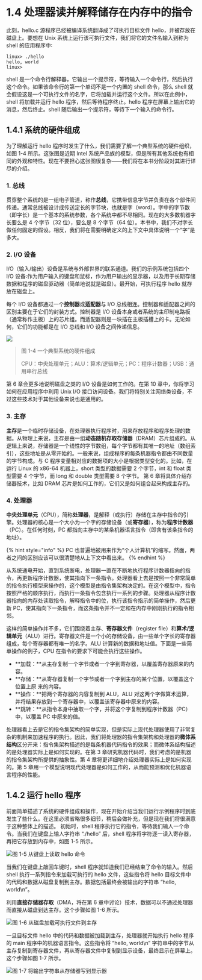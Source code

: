 # 1.4 处理器读并解释储存在内存中的指令

此刻，hello.c 源程序已经被编译系统翻译成了可执行目标文件 hello，并被存放在磁盘上。要想在 Unix 系统上运行该可执行文件，我们将它的文件名输入到称为 shell 的应用程序中∶ 

```text
linux> ./hello
hello, world
linux> 
```

shell 是一个命令行解释器，它输出一个提示符，等待输入一个命令行，然后执行这个命令。如果该命令行的第一个单词不是一个内置的 shell 命令，那么 shell 就会假设这是一个可执行文件的名字，它将加载并运行这个文件。所以在此例中，shell 将加载并运行 hello 程序，然后等待程序终止。hello 程序在屏幕上输出它的消息，然后终止。shell 随后输出一个提示符，等待下一个输入的命令行。

## 1.4.1 系统的硬件组成 <a id="1"></a>

为了理解运行 hello 程序时发生了什么，我们需要了解一个典型系统的硬件组织，如图 1-4 所示。这张图是近期 Intel 系统产品族的模型，但是所有其他系统也有相同的外观和特性。现在不要担心这张图很复杂——我们将在本书分阶段对其进行详尽的介绍。

### 1. 总线 <a id="1-1"></a>

贯穿整个系统的是一组电子管道，称作**总线**，它携带信息字节并负责在各个部件间传递。通常总线被设计成传送定长的字节块，也就是字（word）。字中的字节数（即字长）是一个基本的系统参数，各个系统中都不尽相同。现在的大多数机器字长要么是 4 个字节（32 位），要么是 8 个字节（64 位）。本书中，我们不对字长做任何固定的假设。相反，我们将在需要明确定义的上下文中具体说明一个“字”是多大。 

### 2. I/O 设备 <a id="1-2"></a>

I/O（输入/输出）设备是系统与外部世界的联系通道。我们的示例系统包括四个 I/O 设备∶作为用户输入的键盘和鼠标，作为用户输出的显示器，以及用于长期存储数据和程序的磁盘驱动器（简单地说就是磁盘）。最开始，可执行程序 hello 就存放在磁盘上。

每个 I/O 设备都通过一个**控制器**或**适配器**与 I/O 总线相连。控制器和适配器之间的区别主要在于它们的封装方式。控制器是 I/O 设备本身或者系统的主印制电路板（通常称作主板）上的芯片组。而适配器则是一块插在主板插槽上的卡。无论如何，它们的功能都是在 I/O 总线和 I/O 设备之间传递信息。

![](../.gitbook/assets/01-04%20system%20hardwares.png)

> 图 1-4 一个典型系统的硬件组成
>
> CPU：中央处理单元；ALU：算术/逻辑单元；PC：程序计数器；USB：通用串行总线

第 6 章会更多地说明磁盘之类的 I/O 设备是如何工作的。在第 10 章中，你将学习如何在应用程序中利用 Unix I/O 接口访问设备。我们将特别关注网络类设备，不过这些技术对于其他设备来说也是通用的。 

### 3. 主存

**主存**是一个临时存储设备，在处理器执行程序时，用来存放程序和程序处理的数据。从物理上来说，主存是由一组**动态随机存取存储器**（DRAM）芯片组成的。从逻辑上来说，存储器是一个线性的字节数组，每个字节都有其唯一的地址（数组索引），这些地址是从零开始的。一般来说，组成程序的每条机器指令都由不同数量的字节构成。与 C 程序变量相对应的数据项的大小是根据类型变化的。比如，在运行 Linux 的 x86-64 机器上，short 类型的数据需要 2 个字节，int 和 float 类型需要 4 个字节，而 long 和 double 类型需要 8 个字节。 第 6 章将具体介绍存储器技术，比如 DRAM 芯片是如何工作的，它们又是如何组合起来构成主存的。 

### 4. 处理器

**中央处理单元**（CPU），简称**处理器**，是解释（或执行）存储在主存中指令的引擎。处理器的核心是一个大小为一个字的存储设备（或**寄存器**），称为**程序计数器**（PC）。在任何时刻，PC 都指向主存中的某条机器语言指令（即含有该条指令的地址）。

{% hint style="info" %}
PC 也普遍地被用来作为“个人计算机”的缩写。然面，两者之间的区别应该可以很清楚地从上下文中看出来。
{% endhint %}

从系统通电开始，直到系统断电，处理器一直在不断地执行程序计数器指向的指令，再更新程序计数器，使其指向下一条指令。处理器看上去是按照一个非常简单的指令执行模型来操作的，这个模型是由指令集架构决定的。在这个模型中，指令按照严格的顺序执行，而执行一条指令包含执行一系列的步骤。处理器从程序计数器指向的内存处读取指令，解释指令中的位，执行该指令指示的简单操作，然后更新 PC，使其指向下一条指令，而这条指令并不一定和在内存中刚刚执行的指令相邻。

这样的简单操作并不多，它们围绕着主存、**寄存器文件**（register file）和**算术/逻辑单元**（ALU）进行。寄存器文件是一个小的存储设备，由一些单个字长的寄存器组成，每个寄存器都有唯一的名字。ALU 计算新的数据和地址值。下面是一些简单操作的例子，CPU 在指令的要求下可能会执行这些操作。

* **加载：**从主存复制一个字节或者一个字到寄存器，以覆盖寄存器原来的内容。
* **存储：**从寄存器复制一个字节或者一个字到主存的某个位置，以覆盖这个位置上原 来的内容。 
* **操作：**把两个寄存器的内容复制到 ALU，ALU 对这两个字做算术运算，并将结果存放到一个寄存器中，以覆盖该寄存器中原来的内容。 
* **跳转：**从指令本身中抽取一个字，并将这个字复制到程序计数器（PC）中，以覆盖 PC 中原来的值。

 处理器看上去是它的指令集架构的简单实现，但是实际上现代处理器使用了非常复杂的机制来加速程序的执行。因此，我们将处理器的指令集架构和处理器的**微体系结构**区分开来：指令集架构描述的是每条机器代码指令的效果；而微体系结构描述的是处理器实际上是如何实现的。在第 3 章研究机器代码时，我们考虑的是机器的指令集架构所提供的抽象性。第 4 章将更详细地介绍处理器实际上是如何实现的。第 5 章用一个模型说明现代处理器是如何工作的，从而能预测和优化机器语言程序的性能。

## 1.4.2 运行 hello 程序 <a id="2"></a>

前面简单描述了系统的硬件组成和操作，现在开始介绍当我们运行示例程序时到底发生了些什么。在这里必须省略很多细节，稍后会做补充，但是现在我们将很满意于这种整体上的描述。 初始时，shell 程序执行它的指令，等待我们输人一个命令。当我们在键盘上输人字符串 “./hello” 后，shell 程序将字符逐一读入寄存器，再把它存放到内存中，如图 1-5 所示。

![&#x56FE; 1-5 &#x4ECE;&#x952E;&#x76D8;&#x4E0A;&#x8BFB;&#x53D6; hello &#x547D;&#x4EE4;](../.gitbook/assets/01-05%20read%20hello%20from%20keyboard.png)

当我们在键盘上敲回车键时，shell 程序就知道我们已经结束了命令的输入。然后 shell 执行一系列指令来加载可执行的 hello 文件，这些指令将 hello 目标文件中的代码和数据从磁盘复制到主存。数据包括最终会被输出的字符串 “hello, world\n”。

利用**直接存储器存取**（DMA，将在第 6 章中讨论）技术，数据可以不通过处理器而直接从磁盘到达主存。这个步骤如图 1-6 所示。

![&#x56FE; 1-6 &#x4ECE;&#x78C1;&#x76D8;&#x52A0;&#x8F7D;&#x53EF;&#x6267;&#x884C;&#x6587;&#x4EF6;&#x5230;&#x4E3B;&#x5B58;](../.gitbook/assets/0106-cong-ci-pan-jia-zai-ke-zhi-hang-wen-jian-dao-zhu-cun-.png)

一旦目标文件 hello 中的代码和数据被加载到主存，处理器就开始执行 hello 程序的 main 程序中的机器语言指令。这些指令将 “hello, world\n” 字符串中的字节从主存复制到寄存器文件，再从寄存器文件中复制到显示设备，最终显示在屏幕上。这个步骤如图 1-7 所示。

![&#x56FE; 1-7 &#x5C06;&#x8F93;&#x51FA;&#x5B57;&#x7B26;&#x4E32;&#x4ECE;&#x5B58;&#x50A8;&#x5668;&#x5199;&#x5230;&#x663E;&#x793A;&#x5668;](../.gitbook/assets/0107-jiang-shu-chu-zi-fu-chuan-cong-cun-chu-qi-xie-dao-xian-shi-qi-.png)

